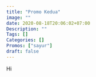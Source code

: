 ```yaml
---
title: "Promo Kedua"
image: ""
date: 2020-08-18T20:06:02+07:00
Description: ""
Tags: []
Categories: []
Promos: ["sayur"]
draft: false
---
```


Hi